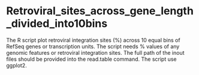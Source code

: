 # Retroviral_sites_across_gene_length_divided_into10bins
The R script plot retroviral integration sites (%) across 10 equal bins of RefSeq genes or transcription units. 
The script needs % values of any genomic features or retroviral integration sites. 
The full path of the inout files should be provided into the read.table command.
The script use ggplot2.
